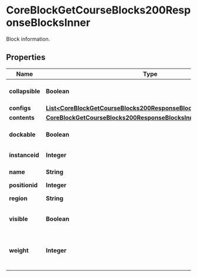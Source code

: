 

# CoreBlockGetCourseBlocks200ResponseBlocksInner

Block information.

## Properties

| Name | Type | Description | Notes |
|------------ | ------------- | ------------- | -------------|
|**collapsible** | **Boolean** | Whether the block is collapsible. |  [optional] |
|**configs** | [**List&lt;CoreBlockGetCourseBlocks200ResponseBlocksInnerConfigsInner&gt;**](CoreBlockGetCourseBlocks200ResponseBlocksInnerConfigsInner.md) |  |  [optional] |
|**contents** | [**CoreBlockGetCourseBlocks200ResponseBlocksInnerContents**](CoreBlockGetCourseBlocks200ResponseBlocksInnerContents.md) |  |  [optional] |
|**dockable** | **Boolean** | Whether the block is dockable. |  [optional] |
|**instanceid** | **Integer** | Block instance id. |  [optional] |
|**name** | **String** | Block name. |  [optional] |
|**positionid** | **Integer** | Position id. |  [optional] |
|**region** | **String** | Block region. |  [optional] |
|**visible** | **Boolean** | Whether the block is visible. |  [optional] |
|**weight** | **Integer** | Used to order blocks within a region. |  [optional] |



